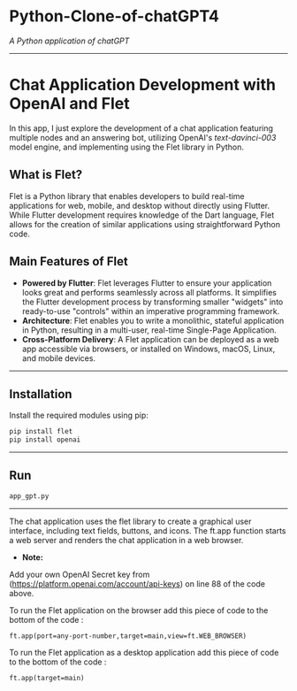 # Python-Clone-of-chatGPT4
*A Python application of chatGPT*

-------------------

# Chat Application Development with OpenAI and Flet

In this app, I just explore the development of a chat application featuring multiple nodes and an answering bot, utilizing OpenAI's _text-davinci-003_ model engine, and implementing using the Flet library in Python.

## What is Flet?

Flet is a Python library that enables developers to build real-time applications for web, mobile, and desktop without directly using Flutter. While Flutter development requires knowledge of the Dart language, Flet allows for the creation of similar applications using straightforward Python code.

## Main Features of Flet

- **Powered by Flutter**: Flet leverages Flutter to ensure your application looks great and performs seamlessly across all platforms. It simplifies the Flutter development process by transforming smaller "widgets" into ready-to-use "controls" within an imperative programming framework.
- **Architecture**: Flet enables you to write a monolithic, stateful application in Python, resulting in a multi-user, real-time Single-Page Application.
- **Cross-Platform Delivery**: A Flet application can be deployed as a web app accessible via browsers, or installed on Windows, macOS, Linux, and mobile devices.

---------------------

## Installation
Install the required modules using pip:
```bash
pip install flet
pip install openai
````
---------------------

## Run
```bash
app_gpt.py
````

--------------------

The chat application uses the flet library to create a graphical user interface, including text fields, buttons, and icons. The ft.app function starts a web server and renders the chat application in a web browser.

* __Note:__

Add your own OpenAI Secret key from (https://platform.openai.com/account/api-keys) on line 88 of the code above.

To run the Flet application on the browser add this piece of code to the bottom of the code :

````
ft.app(port=any-port-number,target=main,view=ft.WEB_BROWSER)
````
To run the Flet application as a desktop application add this piece of code to the bottom of the code :
````
ft.app(target=main)
````
